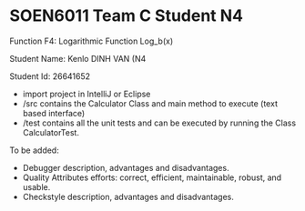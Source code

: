 # SOEN6011 Team C Student N4
Function F4: Logarithmic Function Log_b(x)

Student Name: Kenlo DINH VAN (N4

Student Id: 26641652

- import project in IntelliJ or Eclipse
- /src contains the Calculator Class and main method to execute (text based interface)
- /test contains all the unit tests and can be executed by running the Class CalculatorTest.

To be added:
- Debugger description, advantages and disadvantages.
- Quality Attributes efforts: correct, efficient, maintainable, robust, and usable.
- Checkstyle description, advantages and disadvantages.